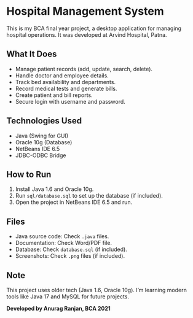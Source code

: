 # Hospital Management System

This is my BCA final year project, a desktop application for managing hospital operations. It was developed at Arvind Hospital, Patna.

## What It Does
- Manage patient records (add, update, search, delete).
- Handle doctor and employee details.
- Track bed availability and departments.
- Record medical tests and generate bills.
- Create patient and bill reports.
- Secure login with username and password.

## Technologies Used
- Java (Swing for GUI)
- Oracle 10g (Database)
- NetBeans IDE 6.5
- JDBC-ODBC Bridge

## How to Run
1. Install Java 1.6 and Oracle 10g.
2. Run `sql/database.sql` to set up the database (if included).
3. Open the project in NetBeans IDE 6.5 and run.

## Files
- Java source code: Check `.java` files.
- Documentation: Check Word/PDF file.
- Database: Check `database.sql` (if included).
- Screenshots: Check `.png` files (if included).

## Note
This project uses older tech (Java 1.6, Oracle 10g). I’m learning modern tools like Java 17 and MySQL for future projects.

**Developed by Anurag Ranjan, BCA 2021**
